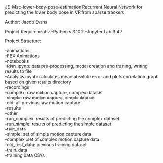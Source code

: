JE-Msc-lower-body-pose-estimation
Recurrent Neural Network for predicting the lower body pose in VR from sparse trackers

Author: Jacob Evans 

Project Requirements:
-Python v.3.10.2
-Jupyter Lab 3.4.3



Project Structure:

-animations<br />
  -FBX Animations<br />
-notebooks<br />
  -RNN.ipynb: data pre-processing, model creation and training, writing results to file<br />
  -Analysis.ipynb: calculates mean absolute error and plots correlation graph based on given results directory<br />
-recordings<br />
  -complex: raw motion capture, complex dataset<br />
  -simple: raw motion capture, simple dataset<br />
  -old: all previous raw motion capture<br />
-results<br />
  -other<br />
  -run_complex: results of predicting the complex dataset<br />
  -run_simple: results of predicting the simple dataset<br />
-test_data<br />
  -simple: set of simple motion capture data<br />
  -complex :set of complex motion capture data<br />
  -old_test_data: previous training dataset <br />
-train_data<br />
  -training data CSVs<br />


 
